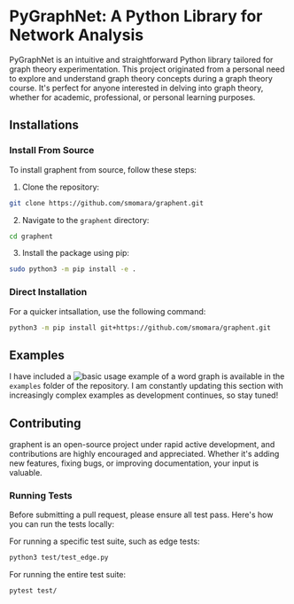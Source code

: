 # PyGraphNet: A Python Library for Network Analysis

PyGraphNet is an intuitive and straightforward Python library tailored for graph theory experimentation. This project originated from a personal need to explore and understand graph theory concepts during a graph theory course. It's perfect for anyone interested in delving into graph theory, whether for academic, professional, or personal learning purposes.

## Installations

### Install From Source
To install graphent from source, follow these steps:
1. Clone the repository:
```bash
git clone https://github.com/smomara/graphent.git
```
2. Navigate to the `graphent` directory:
```bash
cd graphent
```
3. Install the package using pip:
```bash
sudo python3 -m pip install -e .
```
### Direct Installation
For a quicker intsallation, use the following command:
```bash
python3 -m pip install git+https://github.com/smomara/graphent.git
```
## Examples
I have included a ![basic usage example](https://github.com/smomara/graphent/blob/main/examples/word_graph.ipynb) of a word graph is available in the `examples` folder of the repository. I am constantly updating this section with increasingly complex examples as development continues, so stay tuned!

## Contributing
graphent is an open-source project under rapid active development, and contributions are highly encouraged and appreciated. Whether it's adding new features, fixing bugs, or improving documentation, your input is valuable.

### Running Tests
Before submitting a pull request, please ensure all test pass. Here's how you can run the tests locally:

For running a specific test suite, such as edge tests:
```bash
python3 test/test_edge.py
```

For running the entire test suite:
```bash
pytest test/
```
